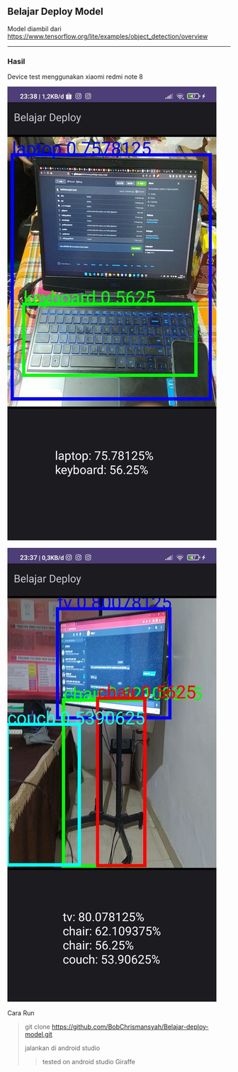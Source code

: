 ## Belajar Deploy Model

Model diambil dari https://www.tensorflow.org/lite/examples/object_detection/overview

_________________

### Hasil

Device test menggunakan xiaomi redmi note 8


![Image Hasil](/test.jpg)

![Image Hasil](/test2.jpg)

Cara Run

> git clone https://github.com/BobChrismansyah/Belajar-deploy-model.git
> 
> jalankan di android studio
> > tested on android studio Giraffe
>